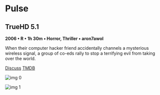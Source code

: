 # Pulse

## TrueHD 5.1

**2006 • R • 1h 30m • Horror, Thriller • aron7awol**

When their computer hacker friend accidentally channels a mysterious wireless signal, a group of co-eds rally to stop a terrifying evil from taking over the world.

[Discuss](https://www.avsforum.com/threads/bass-eq-for-filtered-movies.2995212/post-56893306)  [TMDB](9682)

![img 0](https://i.imgur.com/9gVBBeL.jpg)

![img 1](https://i.imgur.com/tYDxowk.png)

